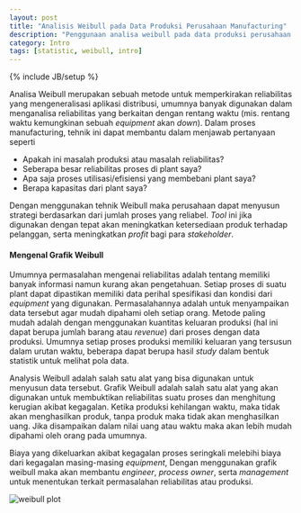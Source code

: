 ```yaml
---
layout: post
title: "Analisis Weibull pada Data Produksi Perusahaan Manufacturing"
description: "Penggunaan analisa weibull pada data produksi perusahaan manufaturing"
category: Intro
tags: [statistic, weibull, intro]
---
```

{% include JB/setup %}

Analisa Weibull merupakan sebuah metode untuk memperkirakan reliabilitas yang mengeneralisasi aplikasi distribusi, umumnya banyak digunakan dalam menganalisa reliabilitas yang berkaitan dengan rentang waktu (mis. rentang waktu kemungkinan sebuah _equipment_ akan _down_). Dalam proses manufacturing, tehnik ini dapat membantu dalam menjawab pertanyaan seperti 

- Apakah ini masalah produksi atau masalah reliabilitas?  
- Seberapa besar reliabilitas proses di plant saya?  
- Apa saja proses utilisasi/efisiensi yang membebani plant saya?  
- Berapa kapasitas dari plant saya?

Dengan menggunakan tehnik Weibull maka perusahaan dapat menyusun strategi berdasarkan dari jumlah proses yang reliabel. *Tool* ini jika digunakan dengan tepat akan meningkatkan ketersediaan produk terhadap pelanggan, serta meningkatkan _profit_ bagi para _stakeholder_.

#### Mengenal Grafik Weibull
Umumnya permasalahan mengenai reliabilitas adalah tentang memiliki banyak informasi namun kurang akan pengetahuan. Setiap proses di suatu plant dapat dipastikan memiliki data perihal spesifikasi dan kondisi dari _equipment_ yang digunakan. Permasalahannya adalah untuk menyampaikan data tersebut agar mudah dipahami oleh setiap orang. Metode paling mudah adalah dengan menggunakan kuantitas keluaran produksi (hal ini dapat berupa jumlah barang atau _revenue_) dari proses dengan data produksi. Umumnya setiap proses produksi memiliki keluaran yang tersusun dalam urutan waktu, beberapa dapat berupa hasil _study_ dalam bentuk statistik untuk melihat pola data.

Analysis Weibull adalah salah satu alat yang bisa digunakan untuk menyusun data tersebut. Grafik Weibull adalah salah satu alat yang akan digunakan untuk membuktikan reliabilitas suatu proses dan menghitung kerugian akibat kegagalan. Ketika produksi kehilangan waktu, maka tidak akan menghasilkan produk, tanpa produk maka tidak akan menghasilkan uang. Jika disampaikan dalam nilai uang atau waktu maka akan lebih mudah dipahami oleh orang pada umumnya.

Biaya yang dikeluarkan akibat kegagalan proses seringkali melebihi biaya dari kegagalan masing-masing _equipment_, Dengan menggunakan grafik weibull maka akan membantu _engineer_, _process owner_, serta _management_ untuk menentukan terkait permasalahan reliabilitas atau produksi.

<img src="{{ site.baseurl }}/img/weibullp.gif" class="img-responsive" alt="weibull plot">